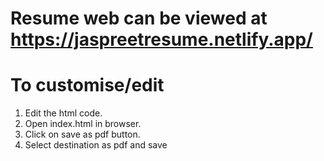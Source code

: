 # Resume web can be viewed at https://jaspreetresume.netlify.app/
# To customise/edit
1. Edit the html code.
2. Open index.html in browser.
3. Click on save as pdf button.
4. Select destination as pdf and save 
<!-- save as pdf button not working on android firefox as window.print() is not supported on android firefox) -->
<!-- did not setup webpack for scss used live Sass Compiler vscode extension as it is very basic single static page with no js -->
